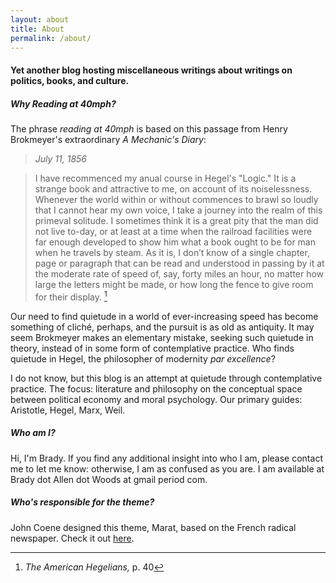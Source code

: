```yaml
---
layout: about
title: About
permalink: /about/
---
```


#### Yet another blog hosting miscellaneous writings about writings on politics, books, and culture.

##### Why Reading at 40mph?

The phrase *reading at 40mph* is based on this passage from Henry Brokmeyer's extraordinary *A Mechanic's Diary*:
> *July 11, 1856*

> I have recommenced my anual course in Hegel's "Logic." It is a strange book and attractive to me, on account of its noiselessness. Whenever the world within or without commences to brawl so loudly that I cannot hear my own voice, I take a journey into the realm of this primeval solitude. I sometimes think it is a great pity that the man did not live to-day, or at least at a time when the railroad facilities were far enough developed to show him what a book ought to be for man when he travels by steam. As it is, I don’t know of a single chapter, page or paragraph that can be read and understood in passing by it at the moderate rate of speed of, say, forty miles an hour, no matter how large the letters might be made, or how long the fence to give room for their display. [^1]

Our need to find quietude in a world of ever-increasing speed has become something of cliché, perhaps, and the pursuit is as old as antiquity. It may seem Brokmeyer makes an elementary mistake, seeking such quietude in theory, instead of in some form of contemplative practice. Who finds quietude in Hegel, the philosopher of modernity *par excellence*?  

I do not know, but this blog is an attempt at quietude through contemplative practice. The focus: literature and philosophy on the conceptual space between political economy and moral psychology. Our primary guides: Aristotle, Hegel, Marx, Weil. 

##### Who am I?

Hi, I'm Brady. If you find any additional insight into who I am, please contact me to let me know: otherwise, I am as confused as you are. I am available at Brady dot Allen dot Woods at gmail period com.

##### Who's responsible for the theme?
John Coene designed this theme, Marat, based on the French radical newspaper. Check it out [here](https://github.com/JohnCoene/marat). 


[^1]:*The American Hegelians,* p. 40

